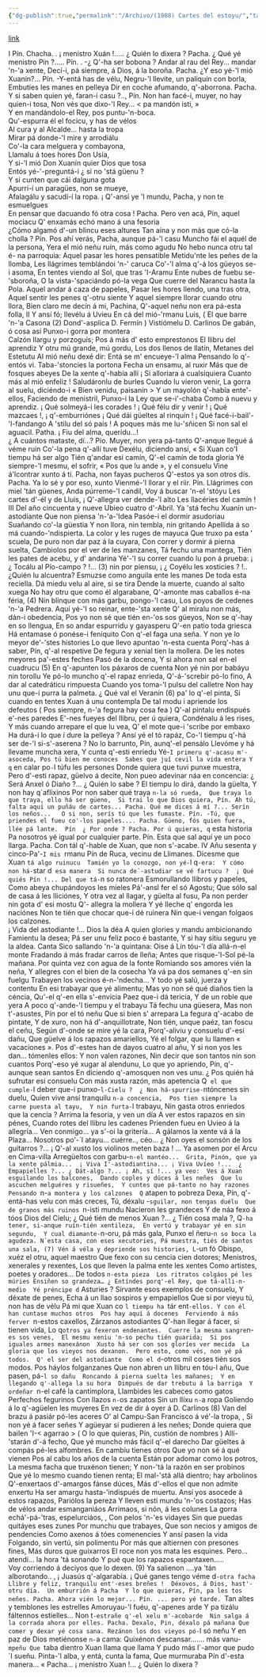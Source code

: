 ```yaml
---
{"dg-publish":true,"permalink":"/Archivo/(1908) Cartes del estoyu/","tags":["#Siglo_20","a1908","central","Félix_López_del_Vallado","escrito","Oviedo","teatro","poema"]}
---
```


[link](https://asturies.com/cavedaynava/cartesestoyu.txt)

I
 Pín. Chacha. . ¡ menistro Xuán !….. ¿ Quién lo dixera ?
 Pacha. ¿ Qué yé menistro Pín ?…..
Pín. . -¿ Q'-ha ser bobona ?
Andar al rau del Rey... mandar 'n-'a xente, 
Decí-i, pá siempre, á Dios, á la boroña.
Pacha. ¿Y eso yé-'l mió Xuanín?...
Pín. -Y-entá has de vélu,
        Negru-'l llevite, un paliquín con borla,
        Embutíes les manes en pelleya
        Dir en coche afumando, q'-aborrona.
Pacha. Y si saben quien yé, faran-i casu ?..,
Pín.  Non han facé-i, muyer, no hay quien-i tosa,
        Non vés que dixo-'l Rey... < pa mandón isti, »  
        Y en mandándolo-el Rey, pos puntu-'n-boca.  
        Qu'-espurra él el focicu, y has de vélos  
        Al cura y al Alcalde... hasta la tropa  
        Mirar pá donde-'l mire y arrodiálu  
        Co'-la cara melguera y combayona,  
        Llamalu á toes hores Don Usía,   
        Y si-'l mió Don Xuanín quier Dios que tosa  
        Entós yé-'-preguntá-i ¿ si no 'stá güenu ?  
        Y si cunten que cái dalguna gota  
        Apurri-í un paragües, non se mueye,  
        Afalagálu y sacudí-í la ropa. 
        ¡ Q'-ansí ye 'l mundu, Pacha, y non te esmuelgues  
        En pensar que dacuando fó otra cosa ! 
Pacha. Pero ven acá, Pín, aquel mociacu
            Q' enxamás echó mano á una fesoria                                                                                                                                                         
¿Cómo algamó d'-un blincu eses altures
            Tan aína y non más que có-la cholla ?
Pín. Pos ahí verás, Pacha, aunque pá-'l casu
        Muncho fái el aquél de la persona,
        Yera el mió neñu ruín, más como agudu
        No hebo nunca otru tal é- na parroquia:
        Aquel pasar les hores pensatible
        Metidu'nte les peñes de la llomba,
        Les llágrimes temblándoi 'n-' caruca
        Co'-'l alma q'-á los güeyos se-i asoma,
        En tentes viendo al Sol, que tras 'I-Aramu
        Ente nubes de fuebu se-'sboroña,
        O la vista-'spaciándo pó-la vega
        Que cuerre del Narancu hasta la Pola.
        Aquel andar á caza de papeles,
        Pasar les hores llendo, una tras otra,
        Aquel sentir les penes q'-otru siente
        Y aquel siempre llorar cuando otru llora,
        Bien claro me decín á mi, Pachina,
        Q'-aquel neñu non era pá-esta folla,
II
      Y ansí fó; llevélu á Uvieu 
      En cá del mió-'rmanu Luis, 
      ( El que barre 'n-'a Casona (2) 
      Dond'-asplica D. Fermín ) 
      Vistiómelu D. Carlinos 
      De gabán, ó cosa así 
      Punxo-i gorra por montera  
      Calzón llargu y porzoguís; 
      Pos á más d' esto emprestonos 
      El llibru del aprendiz 
      Y otru mú grande, mú gordu, 
      Los dos llenos de llatín, 
      Metanes del Estetutu 
      Al mió neñu dexé dir:
      Entá se m' encueye-'l alma
      Pensando lo q'-entós vi.
      Taba-'stoncies la portona
      Fecha un ensamu, al ruxir
      Más que de fosques abeyes
      De la xente q'-había allí
      ¡ Si alloriara á cualsiquiera
     Cuanto más al mió enfeliz !
     Saludáronlu de burles
     Cuando lu vieron venir,
     La gorra al suelu, diciéndo-i
     « Bien venidu, paisanín >
     Y un mayolón q'-había ente'-ellos,
     Faciendo de menistril,
     Punxo-i la Ley que se-i'-chaba
     Como á nuevu y aprendiz.
     ¡ Qué solmeyá-i les corades !
     ¡ Qué félu dir y venir !
     ¡ Qué mazcaes !, ¡ q'-emburriónes
     ¡ Qué dái güeltes al rinquín !
     ¡ Qué facé-i-bail'-'l-fandango
     A 'stilu del só país !
     A poques más me lu-'sñicen
     Si non sal el aguacil.
Patha. ¡ Fiu del alma, queridu...!  
     ¿ A cuántos mataste, dí...?
Pío. Muyer, non yera pá-tanto
          Q'-anque llegué á véme ruin 
          Co'-la pena q'-allí tuve 
          Dexélu, diciendo ansí, 
          « Si Xuan co'I tiempu há ser algo 
          Tién q'andar esi camín, 
          Q'-el camín de toda gloria 
          Yé siempre-'l mesmu, el sofrir, 
          « Pos que lu ande », y el consuelu 
          Vine á'lcontrar xunto á tí. 
          Pacha, non fayas pucheros 
          Q'-estos ya son otros dís.
Pacha. Ya lo sé y por eso, xunto
           Vienmé-'l llorar y el riir.
Pín. Llágrimes con miel 'tán güenes,
        Anda púrreme-'l candil,
        Voy á buscar 'n-el 'stóyu
         Les cartes d'-él y de Lluis,
         ¡ Q'-allegra ver dende-'l alto
         Les llacéries del camín !
 III
 Del año cincuenta y nueve
 Ubieo cuatro d'-Abril.
 Ya 'stá fechu Xuanín un-astodiante
 Que non piensa 'n-'a-'Idea
 Pasóe-i el dormir asudoriau
 Suañando co'-la güestia
 Y non llora, nin tembla, nin gritando
 Apellida á so má cuando-'ndispierta.
 La color y les ruges de mayuca
 Que truxo pa esta ' scuela,
 De puro non dar paz á la cuyara,
 Con correr y dormir á pierna suelta,
 Cambiolos por el ver de les manzanes,
 Tá fechu una mantega,
 Tién les pates de acebu, y d' andarina
 Yé'-'l su correr cuando lu pon á prueba:
 ¡ ¿ Tocálu al Pío-campo ? !... (3) nin por piensu, 
 ¡ ¿ Coyélu les xosticies ? !.. ¿Quién lu alcuentra?
 Esmuzse como anguila ente les manes
 De toda esta reciella.
 Dá miedu velu al aire, si se tira
 Dende la muerte, cuando al salto xuega
 No hay otru que como él algarabane,
 Q'-amonte mas caballos é-na féria, (4)
 Nin blinque con más garbu, pongo-'l casu,
 Los poyos de cedenes 'n-'a Pedrera.
 Aquí yé-'I so reinar, ente-'sta xente
 Q' al miralu non más, dán-i obedencia,
 Pos yo non sé que tién en-'os sos güeyos,
 Non se q'-hay en so llengua,
 En so andar espurridu y gayasperu
 Q'-en patio toda griesca
 Há entamase ó ponése-i feniquito
 Con q'-el faga una seña.
 Y non ye lo meyor de'-'stes histories
 Lo que llevo apuntao 'n-esta cuenta
 Porq'-has á saber, Pín, q'-al respetive
 De fegura y xenial tien la mollera.
 De les notes meyores pa'-estes feches
 Pasó de la docena,
 Y si ahora non sal en-el cuadrucu (5)
 En q'-apunten los páxaros de cuenta
 Non yé nin por babáyu nin torollu 
 Ye pó-lo muncho q'-el rapaz enrieda, 
 Q'-á-'screbir pó-lo fino, 
 A dar al catedráticu rimpuesta 
 Cuando yos toma-'l pulsu del calletre 
 Non hay unu que-í purra la palmeta. 
 ¿ Qué val el Veranín (6) pa' lo q'-el pinta, 
 Si cuando en tentes Xuan á unu contempla 
 De tal modu i apriende los defeutos 
 ( Pos siempre, n-'a fegura hay cosa fea ) 
 Q'-al pintalu endispués e'-nes paredes 
 E'-nes fueyes del llibru, per ú quiera,
 Condénalu á les rises,
 Y más cuando arrepare el que lu vea,
 Q' el mote que-i 'scribe por embaxo
 Ha durá-i lo que í dure la pelleya ?
 Ansí yé el tó rapáz, 
 Co-'l tiempu q'-há ser de-'l si-s'-aserena ? 
 No lo barrunto, Pín, aunq'-el pensálo
Llevóme y há llevame muncha xera,
Y cunta q'-esti enriedu
Yé-`I primeru q'-acasu m'-asoceda,
Pos tú bien me conoces 
Sabes que juí cevil la vida entera
Y q` en calar po`-`I túfu les persones 
Donde quiera que tuvi punxe muestra,
Pero d'-esti rapaz, güelvo á decite,
Non pueo adevinar náa en concencia:
¿ Será Anxel ó Diaño ?... ¿ Quién lo sabe ? 
El tiempu lo dirá, dando la güelta, 
Y non hay q´aflixinos 
Por non saber qué traya `n-la só rueda, 
Que traya lo que traya, ello há ser güeno, 
Si trai lo que Dios quiera,
Pín. Ah tú, falta aquí un puñáu de cartes...
Pacha. Qué me dices á mí ?... Serín los neños...  
          O si non, serís tú que les fumaste.
Pín. -Tú, que priendes el fueu co'-los papeles....
Pacha. Güeno, fós quien fuera, llée pá lante. 
Pín  ¿ Por onde ?
Pacha. Por ú quieras, q` esta historia
            Pa nosotros yé igual por cualquier parte. 
Pín. Esta que sal aquí ye un poco llarga. 
Pacha. Con tál q'-hable de Xuan, que non s'-acabe.
IV
Añu sesenta y cinco-Pa'-`I mis `rmanu 
Pín de Ruca, vecinu de Llimanes.
Dícesme que Xuan `tá algo ruinucu 
Tamién yo lo conozgo, non yé-`l q`-era: 
Y cómo non há-`star d` esa manera 
Si nunca de´-astudiar se vé fartucu ? 
¡ Qué quiés Pín !... Del que tá-`n so ratonera
Esmorullando llibros y papeles, 
Como abeya chupándoyos les mieles 
Pá'-ansl fer el só Agostu; 
Que sólo sal de casa á les lliciónes, 
Y otra vez al llagar, y güelta al fusu, 
Pa non perder nin gota d' esi mostu 
Q'- allegra la mollera 
Y yé lleche q' engorda les naciónes 
Non te tién que chocar que-i dé ruinera 
Nin que-i vengan folgaos los calzones.  
¡ Vida del astodiante !... Dios la déa 
A quien glories y mandu ambicionando 
Famientu la desea; 
Pá ser unu feliz poco é bastante, 
Y si hay sitiu seguru ye la aldea. 
Canta Sico sallando 'n-'a quintana: 
Oise á Lín tóu-'l día allá-n-el monte 
Fradando á más fradar carros de lleña; 
Antes que risque-'l-Sol pé-la mañana. 
Por quinta vez con agua de la fonte 
Romiando sos amores vién la neña,
Y allegres con el bien de la cosecha
Ya vá pa dos semanes q'-en sin fuelgu 
Trabayen los vecinos é-n-'ndecha... 
Y todo yé salú, juerza y contentu 
En esi trabayar que yé alimentu; 
Mas yo non sé qué diaños tien la céncia, 
Qu'-el q'-en ella s'-envicia 
Paez que-i dá tericia, 
Y de un roble que yera
A poco q'-ande-'l tiempu y el trabayu
Tá fechu una güesera,
Mas non t'-asustes, Pín por el tó neñu
Que si bien s' arrepara 
La fegura q'-acabo de pintate, 
Y de xuro, non há d'-anquillotrate, 
Non tién, unque paéz, tan foscu el ceñu, 
Según d'-onde se mire yé la cara, 
Porq'-aliviu y consuelu d'-esi dañu, 
Que güelve á los rapazos amariellos, 
Yé el folgar, que lu llamen « vacaciones ». 
Pos d'-estes han de dayos cuatro al añu, 
Y si non yos les dan... tómenles ellos:
Y non valen razones, 
Nin decir que son tantos nin son cuantos 
Porq'-eso yé xugar al alendunu, 
Lo que yo apriendo, Pín, q'-aunque sean santos 
En diciendo q'-amosquen non ves unu. 
¿ Pos quién há sufrutar esi consuelu 
Con más xusta razón, más apetencia 
Q` el que cumple-`I deber que-i punxo-`l-Cielu ? 
¿ Non há-spurrise-`ntóncenes sin duelu, 
Quien vive ansí tranquilu `n-a concencia, 
Pos tien siempre la carne puesta al tayu, 
Y nin furta-`l trabayu, 
Nin gasta otros enriedos que la cencia ? 
Arrima la fesoria, y ven un día 
A ver estos rapazos en sin pénes, 
Cuando rotes del llibru les cadenes 
Prienden fueu en Uvieo á la allegría...
Ven conmigo... ya s'-oi la gritería... 
A gálamos la xente vá á la Plaza... 
Nosotros po'-´l atayu... cuérre.., céo... 
¿ Non oyes el sonsón de los guitarros ?... 
¡ Q'-al xusto los violinos meten baza ! ... 
Ya asomen por el Arcu en Cima-villa 
Arregüeltos con garbu-`n-el mantéo... 
Grita, Pinón, que ya la xente pálmia... 
¡ Viva I'-astodiantina... ¡ Viva Uvíeo !... 
¿ Empapielles ?... ¿ Dát-algo ?... ¡ Ah, sí !... ya veo: 
Ves á Xuan esguilando los balcones, 
Dando coples y dúces á les neñes 
Que lu ascuchen melguéres y risueñes, 
Y cuntes que pá-tanto no hay razones 
Pensando `n-`a montera y los calzones 
Q` atapen to pobreza 
Dexa, Pín, q'-entá-has velu con más creces, 
Tú, déxalu -`sguilar, non tengas duélu 
Que de granos más ruinos `n-isti mundu 
Nacieron les grandeces 
Y de náa fexo á tóos Dios del Cielu; 
¿ Qué tién de menos Xuan ?... ¿ Tién cosa mala ?, 
Q`-ha tener, si-anque ruín-tién xentileza, 
En vertú y trabayar yé en sin segundu, 
Y cual diamante-`n-oru, pá más gala, 
Punxo el ñeru-`n so boca la agudeza.
 N´esta casa, con eses xecutories,
Pá muestra, tiés de santos una sala, (7)
Vén á véla y depriende sos histories,
L`-un fó Obispo, xuéz el otru, aquel maestro
Que fexo con su cencia cien dotores;
Menistros, xenerales y rexentes,
Los que lleven la palma ente les xentes 
Como artistes, poetes y oradores... 
De todos `n-esta pieza 
Los ritratos colgáos pé les múries
Ensiñen so grandeza…
¿ Entíndes porq'-el Rey, que tá-alli-n-medio 
Yé préncipe d` Asturies ? 
Sírvante esos exemplos de consuelu, 
Y déxate de penes, 
Echa á un llao sospiros y empapiellos 
Que si por vieyu tú, non has de vélu
Pá mi que Xuan co `l tiempu ha `tár ent`-ellos.
Y con él han cuntase muchos otros 
Pos hay aquí á docenes 
Ferviendo á más ferver `n-estos caxellos, 
Zárzanos astodiantes 
Q'-han llegar á facer, si tienen vida, 
Lo q` otros ya fexeron endenantes. 
Cuerre la mesma sangre `n-`es sos venes, 
El mesmu xeniu 'n-so pechu tién guarida; 
Si pos iguales armes manexánon 
Xusto há ser con sos gloríes ver mecida 
La gloria que los vieyos nos dexanon. 
Pero esto, como vés, non yé pá todos. 
Q' el ser del astodiante 
Como el d`-otros mil coses tién sos modos. 
Pos háylos folganzanes 
Que non abren un Ilibru en tóu-l añu, 
Que pasen, pá-`l so dañu 
Roncando á pierna suelta les mañanes; 
Y en llegando q'-allega la su hora 
Dimpués de dar trebutu á la barriga 
Y ordeñar `n-el café la cantimplora, 
Llambides les cabeces como gatos 
Perfechos fegurinos 
Con llazos `n-`os zapatos 
Sin un llíxu `n-`a ropa
Goliendo á lo q'-agüelen les muyeres 
En vez de dir á oyer á D. Carlinos (8)
Van del brazu á pasiár pó-les aceres
O' al Campu-San Francisco á vé'-la tropa, ,
Si non yé á facer señes
Y agüeyar si pudieren á les neñes; 
Donde quiera que bailen 'I-< agarrao >
( O lo que quieras, Pín, custión de nombres )
Allí-'starán d'-á fecho, 
Que yé muncho más fácil q'-el darecho
Dar güeltes á compás pé-les alfombres.
En cambiu tienes otros
Que yo non sé á qué vienen
Pos al cabu los años de la cuenta
Están por adomar como los potros, 
La mesma facha que truxénon tienen; 
Y non-'tá la razón en ser probinos
Que yé lo mesmo cuando tienen renta;
El mal-'stá allá dientro; hay arbolinos
Q'-enxertaos d'-amargos fánse dúces,
Más d'-ellos el que non admite enxertu
Ha ser amargu hasta-'indispués de muertu.
Ansí yos asocede á estos rapazos,
Pariólos la pereza
Y lleven esti mundu 'n-'os costazos; 
Has de vélos andar esmanganiáos
Arrimaos, si nón, á les colunes
La gorra echá'-pá-'tras, espelurciáos, ,
Con pelos 'n-'es vidayes
Sin que puedas quitáyes eses zunes 
Por munchu que trabayes,
Que son necios y amigos de pendencies
Como axenos á tóes comenencies
Y ansí pasen la vida
Folgando, sin vertú, sin polimentu
Por más que altiernen con presones fines,
Más duros que guixarros
El roce non yos mata les esquines.
Pero... atendi... la hora 'tá sonando
Y pué que los rapazos espantaxen…..  
Voy corriendo á deciyos que lo dexen. (9)
Ya salienon ....ya 'tán alborotando.. , 
¡ Juasús q'-algarabía. 
¡ Qué ganes tengo véme d`-otra facha 
Llibre y feliz, tranquilu ent'-eses breñes ! 
Déxovos, á Dios, hast'-otru día. 
Un emburrión á Pacha 
Y lo que quieras, Pín, pa les tos neñes.
Pacha. Ahora vién lo mejor...
 Pín. ... pero yé tarde.
           `Tan altes y temblones les estrelles 
            Amoruyau-'l fuéu, q'-apenes arde 
            Y pa tizálu fáltennos estielles... 
            Non t`-estrañe q'-el xelu m'-acobarde 
            Nin salga á la corrada ahora por elles.
Pacha. Dexalo, Pin, déxalo pá mañana
            Que comer y dexar yé cosa sana.
Rezánon los dos vieyos pó-`l só neñu 
Y en paz de Dios metiénonse `n-`a cama:
Quixénon descansar……. más vanu-`mpeñu
Que `taba dientro Xuan llama que llama 
Y pudo más l´-amor que pudo `I sueñu. 
Pinta-'l alba, y entá, cunta la fama, 
Que murmuraba Pín d'-esta manera... 
« Pacha... ¡ menistro Xuan !... ¿ Quién lo dixera ?